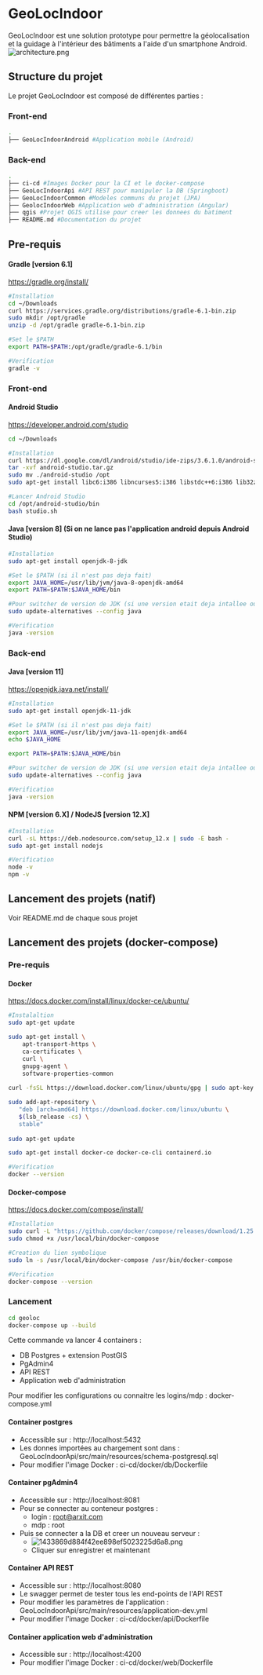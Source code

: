 # GeoLocIndoor
GeoLocIndoor est une solution prototype pour permettre la géolocalisation et la guidage à l'intérieur des bâtiments a l'aide d'un smartphone Android.
![architecture.png](docs/architecture.png)

## Structure du projet
Le projet GeoLocIndoor est composé de différentes parties :

### Front-end
```bash
.
├── GeoLocIndoorAndroid #Application mobile (Android)
```

### Back-end
```bash
.
├── ci-cd #Images Docker pour la CI et le docker-compose
├── GeoLocIndoorApi #API REST pour manipuler la DB (Springboot)
├── GeoLocIndoorCommon #Modeles communs du projet (JPA)
├── GeolocIndoorWeb #Application web d'administration (Angular)
├── qgis #Projet QGIS utilise pour creer les donnees du batiment
├── README.md #Documentation du projet
```

## Pre-requis
#### Gradle [version 6.1]
https://gradle.org/install/

```bash
#Installation
cd ~/Downloads
curl https://services.gradle.org/distributions/gradle-6.1-bin.zip
sudo mkdir /opt/gradle
unzip -d /opt/gradle gradle-6.1-bin.zip

#Set le $PATH
export PATH=$PATH:/opt/gradle/gradle-6.1/bin

#Verification
gradle -v
```

### Front-end
#### Android Studio
https://developer.android.com/studio

```bash
cd ~/Downloads

#Installation
curl https://dl.google.com/dl/android/studio/ide-zips/3.6.1.0/android-studio-ide-192.6241897-linux.tar.gz
tar -xvf android-studio.tar.gz
sudo mv ./android-studio /opt
sudo apt-get install libc6:i386 libncurses5:i386 libstdc++6:i386 lib32z1 libbz2-1.0:i386 #Uniquement pour les machines 64bits

#Lancer Android Studio
cd /opt/android-studio/bin
bash studio.sh
```

#### Java [version 8] (Si on ne lance pas l'application android depuis Android Studio)
```bash
#Installation
sudo apt-get install openjdk-8-jdk

#Set le $PATH (si il n'est pas deja fait)
export JAVA_HOME=/usr/lib/jvm/java-8-openjdk-amd64
export PATH=$PATH:$JAVA_HOME/bin

#Pour switcher de version de JDK (si une version etait deja intallee ou pour revenir a une ancienne version)
sudo update-alternatives --config java

#Verification
java -version
```

### Back-end


#### Java [version 11]
https://openjdk.java.net/install/

```bash
#Installation
sudo apt-get install openjdk-11-jdk

#Set le $PATH (si il n'est pas deja fait)
export JAVA_HOME=/usr/lib/jvm/java-11-openjdk-amd64
echo $JAVA_HOME

export PATH=$PATH:$JAVA_HOME/bin

#Pour switcher de version de JDK (si une version etait deja intallee ou pour revenir a une ancienne version)
sudo update-alternatives --config java

#Verification
java -version
```

#### NPM [version 6.X] / NodeJS [version 12.X]
```bash
#Installation
curl -sL https://deb.nodesource.com/setup_12.x | sudo -E bash -
sudo apt-get install nodejs

#Verification
node -v
npm -v
```

## Lancement des projets (natif)
Voir README.md de chaque sous projet


## Lancement des projets (docker-compose)
### Pre-requis
#### Docker
https://docs.docker.com/install/linux/docker-ce/ubuntu/

```bash
#Instalaltion
sudo apt-get update

sudo apt-get install \
    apt-transport-https \
    ca-certificates \
    curl \
    gnupg-agent \
    software-properties-common
    
curl -fsSL https://download.docker.com/linux/ubuntu/gpg | sudo apt-key add -

sudo add-apt-repository \
   "deb [arch=amd64] https://download.docker.com/linux/ubuntu \
   $(lsb_release -cs) \
   stable"
   
sudo apt-get update

sudo apt-get install docker-ce docker-ce-cli containerd.io

#Verification
docker --version
```

#### Docker-compose
https://docs.docker.com/compose/install/

```bash
#Installation
sudo curl -L "https://github.com/docker/compose/releases/download/1.25.4/docker-compose-$(uname -s)-$(uname -m)" -o /usr/local/bin/docker-compose
sudo chmod +x /usr/local/bin/docker-compose

#Creation du lien symbolique
sudo ln -s /usr/local/bin/docker-compose /usr/bin/docker-compose

#Verification
docker-compose --version
```
### Lancement
```bash
cd geoloc
docker-compose up --build
```

Cette commande va lancer 4 containers : 
* DB Postgres + extension PostGIS
* PgAdmin4
* API REST
* Application web d'administration

Pour modifier les configurations ou connaitre les logins/mdp : docker-compose.yml

#### Container postgres
* Accessible sur : http://localhost:5432
* Les donnes importées au chargement sont dans : GeoLocIndoorApi/src/main/resources/schema-postgresql.sql
* Pour modifier l'image Docker : ci-cd/docker/db/Dockerfile

#### Container pgAdmin4
* Accessible sur : http://localhost:8081
* Pour se connecter au conteneur postgres : 
    * login : root@arxit.com
    * mdp : root
* Puis se connecter a la DB et creer un nouveau serveur : 
    * ![1433869d884f42ee898ef5023225d6a8.png](docs/1433869d884f42ee898ef5023225d6a8.png)
    * Cliquer sur enregistrer et maintenant

#### Container API REST
* Accessible sur : http://localhost:8080
* Le swagger permet de tester tous les end-points de l'API REST
* Pour modifier les paramètres de l'application : GeoLocIndoorApi/src/main/resources/application-dev.yml
* Pour modifier l'image Docker : ci-cd/docker/api/Dockerfile

#### Container application web d'administration
* Accessible sur : http://localhost:4200
* Pour modifier l'image Docker : ci-cd/docker/web/Dockerfile

